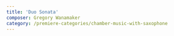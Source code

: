```yaml
---
title: 'Duo Sonata'
composer: Gregory Wanamaker
category: /premiere-categories/chamber-music-with-saxophone
---
```

